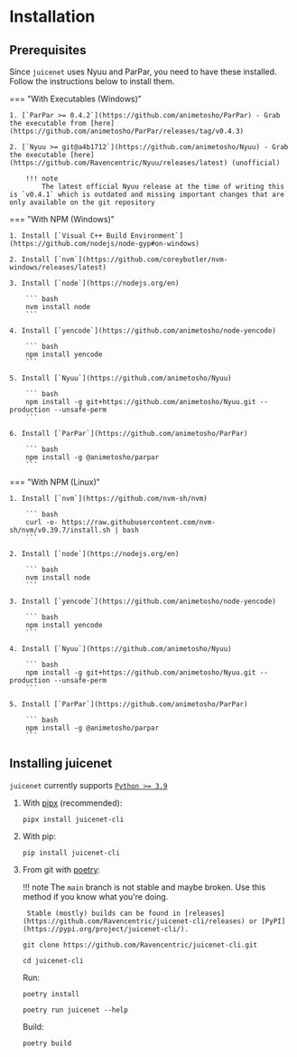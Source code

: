 # Installation

## Prerequisites

Since `juicenet` uses Nyuu and ParPar, you need to have these installed. Follow the instructions below to install them.

=== "With Executables (Windows)"

    1. [`ParPar >= 0.4.2`](https://github.com/animetosho/ParPar) - Grab the executable from [here](https://github.com/animetosho/ParPar/releases/tag/v0.4.3)

    2. [`Nyuu >= git@a4b1712`](https://github.com/animetosho/Nyuu) - Grab the executable [here](https://github.com/Ravencentric/Nyuu/releases/latest) (unofficial)

        !!! note
            The latest official Nyuu release at the time of writing this is `v0.4.1` which is outdated and missing important changes that are only available on the git repository

=== "With NPM (Windows)"

    1. Install [`Visual C++ Build Environment`](https://github.com/nodejs/node-gyp#on-windows)

    2. Install [`nvm`](https://github.com/coreybutler/nvm-windows/releases/latest)

    3. Install [`node`](https://nodejs.org/en)

        ``` bash
        nvm install node
        ```

    4. Install [`yencode`](https://github.com/animetosho/node-yencode)

        ``` bash
        npm install yencode
        ```

    5. Install [`Nyuu`](https://github.com/animetosho/Nyuu)

        ``` bash
        npm install -g git+https://github.com/animetosho/Nyuu.git --production --unsafe-perm
        ```

    6. Install [`ParPar`](https://github.com/animetosho/ParPar)

        ``` bash
        npm install -g @animetosho/parpar
        ```

=== "With NPM (Linux)"

    1. Install [`nvm`](https://github.com/nvm-sh/nvm)

        ``` bash
        curl -o- https://raw.githubusercontent.com/nvm-sh/nvm/v0.39.7/install.sh | bash
        ```

    2. Install [`node`](https://nodejs.org/en)

        ``` bash
        nvm install node
        ```

    3. Install [`yencode`](https://github.com/animetosho/node-yencode)

        ``` bash
        npm install yencode
        ```

    4. Install [`Nyuu`](https://github.com/animetosho/Nyuu)

        ``` bash
        npm install -g git+https://github.com/animetosho/Nyuu.git --production --unsafe-perm
        ```

    5. Install [`ParPar`](https://github.com/animetosho/ParPar)

        ``` bash
        npm install -g @animetosho/parpar
        ```

## Installing juicenet

`juicenet` currently supports [`Python >= 3.9`](https://www.python.org/downloads/)

1. With [pipx](https://pypa.github.io/pipx/installation/) (recommended):

    ```console
    pipx install juicenet-cli
    ```

2. With pip:

    ```console
    pip install juicenet-cli
    ```

3. From git with [poetry](https://python-poetry.org/docs/#installation):

    !!! note
        The `main` branch is not stable and maybe broken. Use this method if you know what you're doing.

        Stable (mostly) builds can be found in [releases](https://github.com/Ravencentric/juicenet-cli/releases) or [PyPI](https://pypi.org/project/juicenet-cli/).

    ```console
    git clone https://github.com/Ravencentric/juicenet-cli.git
    ```

    ```console
    cd juicenet-cli
    ```

    Run:

    ```console
    poetry install
    ```

    ```console
    poetry run juicenet --help
    ```

    Build:

    ```console
    poetry build
    ```
